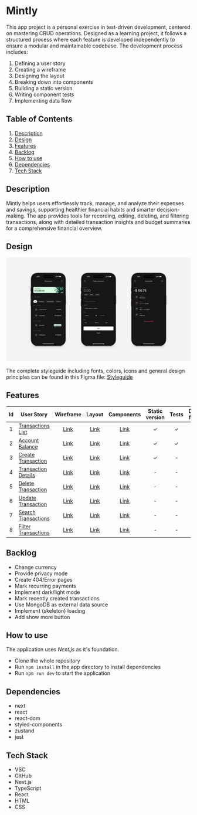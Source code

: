 # Mintly

This app project is a personal exercise in test-driven development, centered on mastering CRUD operations. Designed as a learning project, it follows a structured process where each feature is developed independently to ensure a modular and maintainable codebase. The development process includes:

1. Defining a user story
2. Creating a wireframe
3. Designing the layout
4. Breaking down into components
5. Building a static version
6. Writing component tests
7. Implementing data flow

## Table of Contents

1. [Description](#description)
2. [Design](#design)
3. [Features](#features)
4. [Backlog](#backlog)
5. [How to use](#how-to-use)
6. [Dependencies](#dependencies)
7. [Tech Stack](#tech-stack)

## Description

Mintly helps users effortlessly track, manage, and analyze their expenses and savings, supporting healthier financial habits and smarter decision-making. The app provides tools for recording, editing, deleting, and filtering transactions, along with detailed transaction insights and budget summaries for a comprehensive financial overview.

## Design

![Mockup](./assets/mockup.jpg)

The complete styleguide including fonts, colors, icons and general design principles can be found in this Figma file: [Styleguide](https://www.figma.com/design/DimQ0kYK6oqva5Zy1L4Hzv/Mintly-Styleguide?node-id=2062-350)

## Features

| Id  | User Story                                                                |                           Wireframe                            |                           Layout                            |                           Components                            | Static version |  Tests  | Data flow |
| :-: | ------------------------------------------------------------------------- | :------------------------------------------------------------: | :---------------------------------------------------------: | :-------------------------------------------------------------: | :------------: | :-----: | :-------: |
|  1  | [Transactions List](./assets/features/01_transactions-list/README.md)     |  [Link](./assets/features/01_transactions-list/wireframe.png)  |  [Link](./assets/features/01_transactions-list/layout.png)  |  [Link](./assets/features/01_transactions-list/components.png)  |    &check;     | &check; |  &check;  |
|  2  | [Account Balance](./assets/features/02_account-balance/README.md)         |   [Link](./assets/features/02_account-balance/wireframe.png)   |   [Link](./assets/features/02_account-balance/layout.png)   |   [Link](./assets/features/02_account-balance/components.png)   |    &check;     | &check; |  &check;  |
|  3  | [Create Transaction](./assets/features/03_create-transaction/README.md)   | [Link](./assets/features/03_create-transaction/wireframe.png)  | [Link](./assets/features/03_create-transaction/layout.png)  | [Link](./assets/features/03_create-transaction/components.png)  |    &check;     |    -    |     -     |
|  4  | [Transaction Details](./assets/features/04_transaction-details/README.md) | [Link](./assets/features/04_transaction-details/wireframe.png) | [Link](./assets/features/04_transaction-details/layout.png) | [Link](./assets/features/04_transaction-details/components.png) |       -        |    -    |     -     |
|  5  | [Delete Transaction](./assets/features/05_delete-transaction/README.md)   | [Link](./assets/features/05_delete-transaction/wireframe.png)  | [Link](./assets/features/05_delete-transaction/layout.png)  | [Link](./assets/features/05_delete-transaction/components.png)  |       -        |    -    |     -     |
|  6  | [Update Transaction](./assets/features/06_update-transaction/README.md)   | [Link](./assets/features/06_update-transaction/wireframe.png)  | [Link](./assets/features/06_update-transaction/layout.png)  | [Link](./assets/features/06_update-transaction/components.png)  |       -        |    -    |     -     |
|  7  | [Search Transactions](./assets/features/07_search-transactions/README.md) | [Link](./assets/features/07_search-transactions/wireframe.png) | [Link](./assets/features/07_search-transactions/layout.png) | [Link](./assets/features/07_search-transactions/components.png) |       -        |    -    |     -     |
|  8  | [Filter Transactions](./assets/features/08_filter-transactions/README.md) | [Link](./assets/features/08_filter-transactions/wireframe.png) | [Link](./assets/features/08_filter-transactions/layout.png) | [Link](./assets/features/08_filter-transactions/components.png) |       -        |    -    |     -     |

## Backlog

-   Change currency
-   Provide privacy mode
-   Create 404/Error pages
-   Mark recurring payments
-   Implement dark/light mode
-   Mark recently created transactions
-   Use MongoDB as external data source
-   Implement (skeleton) loading
-   Add show more button

## How to use

The application uses _Next.js_ as it's foundation.

-   Clone the whole repository
-   Run `npm install` in the app directory to install dependencies
-   Run `npm run dev` to start the application

## Dependencies

-   next
-   react
-   react-dom
-   styled-components
-   zustand
-   jest

## Tech Stack

-   VSC
-   GitHub
-   Next.js
-   TypeScript
-   React
-   HTML
-   CSS
